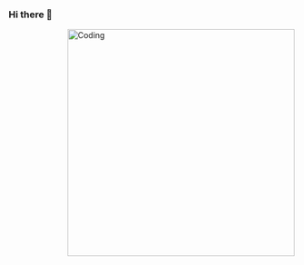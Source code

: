 ### Hi there 👋

<img align="right" alt="Coding" width="400" src="https://miro.medium.com/v2/resize:fit:1400/format:webp/0*fjgnxITadeJiT6Z6">

<!--
**Dean-Cash/dean-cash** is a ✨ _special_ ✨ repository because its `README.md` (this file) appears on your GitHub profile.

Here are some ideas to get you started:

- 🔭 I’m currently working on ...
- 🌱 I’m currently learning ...
- 👯 I’m looking to collaborate on ...
- 🤔 I’m looking for help with ...
- 💬 Ask me about ...
- 📫 How to reach me: ...
- 😄 Pronouns: ...
- ⚡ Fun fact: ...
-->
